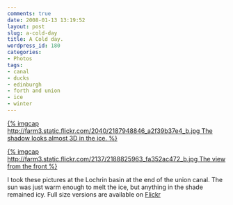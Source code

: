 ```yaml
---
comments: true
date: 2008-01-13 13:19:52
layout: post
slug: a-cold-day
title: A Cold day.
wordpress_id: 180
categories:
- Photos
tags:
- canal
- ducks
- edinburgh
- forth and union
- ice
- winter
---
```


[{% imgcap http://farm3.static.flickr.com/2040/2187948846_a2f39b37e4_b.jpg The shadow looks almost 3D in the ice. %}](http://farm3.static.flickr.com/2040/2187948846_a2f39b37e4_b.jpg)

[{% imgcap http://farm3.static.flickr.com/2137/2188825963_fa352ac472_b.jpg The view from the front %}](http://farm3.static.flickr.com/2137/2188825963_fa352ac472_b.jpg)

I took these pictures at the Lochrin basin at the end of the union canal. The sun was just warm enough to melt the ice, but anything in the shade remained icy. Full size versions are available on [Flickr](http://www.flickr.com/photos/chrisfleming/2187948846/in/photostream/)
